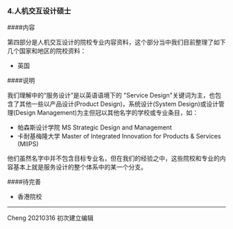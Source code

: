 ### 4.人机交互设计硕士  


####内容  

第四部分是人机交互设计的院校专业内容资料，这个部分当中我们目前整理了如下几个国家和地区的院校资料：  

- 英国  


####说明  

我们理解中的“服务设计”是以英语语境下的 "Service Design"关键词为主，也包含了其他一些以产品设计(Product Design)，系统设计(System Design)或设计管理(Design Management)为主但冠以其他名字的学校或专业条目，如：  

- 帕森斯设计学院 MS Strategic Design and Management
- 卡耐基梅隆大学 Master of Integrated Innovation for Products & Services (MIIPS)

他们虽然名字中并不包含目标专业名，但在我们的经验之中，这些院校和专业的内容基本上就是服务设计的整个体系中的某一个分支。    


####待完善  
- 香港院校  


---

Cheng 20210316 初次建立编辑  
